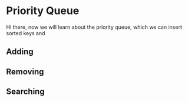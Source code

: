 # Priority Queue

Hi there, now we will learn about the priority queue, which we can insert sorted keys and 

## Adding

## Removing

## Searching
